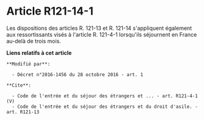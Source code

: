 # Article R121-14-1

Les dispositions des articles R. 121-13 et R. 121-14 s'appliquent également aux ressortissants visés à l'article R. 121-4-1
lorsqu'ils séjournent en France au-delà de trois mois.

**Liens relatifs à cet article**

	**Modifié par**:

	  - Décret n°2016-1456 du 28 octobre 2016 - art. 1

	**Cite**:

	  - Code de l'entrée et du séjour des étrangers et ... - art. R121-4-1 (V)
	  - Code de l'entrée et du séjour des étrangers et du droit d'asile. - art. R121-13

